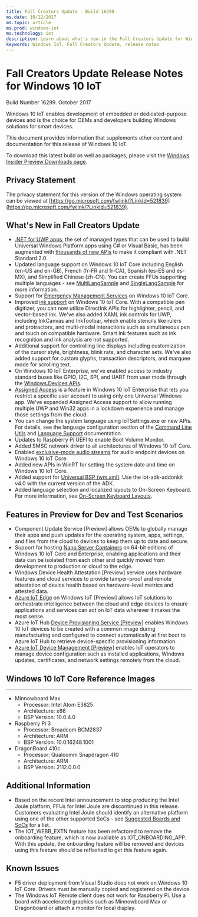 ```yaml
---
title: Fall Creators Update - Build 16299
ms.date: 10/12/2017
ms.topic: article
ms.prod: windows-iot
ms.technology: iot
description: Learn about what's new in the Fall Creators Update for Windows 10 IoT.
keywords: Windows IoT, Fall Creators Update, release notes
---
```


# Fall Creators Update Release Notes for Windows 10 IoT
Build Number 16299. October 2017

Windows 10 IoT enables development of embedded or dedicated-purpose devices and is the choice for OEMs and developers building Windows solutions for smart devices.

This document provides information that supplements other content and documentation for this release of Windows 10 IoT.

To download this latest build as well as packages, please visit the [Windows Insider Preview Downloads page](https://www.microsoft.com/en-us/software-download/windowsiot).

## Privacy Statement

The privacy statement for this version of the Windows operating system can be viewed at [https://go.microsoft.com/fwlink/?LinkId=521839](https://go.microsoft.com/fwlink/?LinkId=521839).

## What's New in Fall Creators Update
* [.NET for UWP apps](/dotnet/api/?f=255&mspperror=-2147217396), the set of managed types that can be used to build Universal Windows Platform apps using C# or Visual Basic, has been augmented with [thousands of new APIs](https://blogs.msdn.microsoft.com/dotnet/2017/08/25/uwp-net-standard-2-0-preview/) to make it compliant with .NET Standard 2.0.
* Updated language support on Windows 10 IoT Core including English (en-US and en-GB), French (fr-FR and fr-CA), Spanish (es-ES and es-MX), and Simplified Chinese (zh-CN). You can create FFUs supporting multiple languages - see [MultiLangSample](https://github.com/ms-iot/iot-adk-addonkit/tree/16299/Source-arm/Products/MultiLangSample) and [SingleLangSample](https://github.com/ms-iot/iot-adk-addonkit/tree/16299/Source-arm/Products/SingleLangSample) for more information.
* Support for [Emergency Management Services](/previous-versions/windows/it-pro/windows-server-2003/cc736319(v=ws.10)) on Windows 10 IoT Core.
* Improved [ink support](/windows/uwp/input-and-devices/pen-and-stylus-interactions) on Windows 10 IoT Core. With a compatible pen digitizer, you can now utilize DirectInk APIs for highlighter, pencil, and vector-based ink. We've also added XAML ink controls for UWP, including InkCanvas and InkToolbar, which enable stencils like rulers and protractors, and multi-modal interactions such as simultaneous pen and touch on compatible hardware. Smart Ink features such as ink recognition and ink analysis are not supported.
* Additional support for controlling line displays including customization of the cursor style, brightness, blink rate, and character sets. We've also added support for custom glyphs, transaction descriptors, and marquee mode for scrolling text.
* On Windows 10 IoT Enterprise, we've enabled access to industry standard buses like GPIO, I2C, SPI, and UART from user mode through the [Windows.Devices APIs](/windows/uwp/devices-sensors/enable-usermode-access).
* [Assigned Access](/windows/configuration/lock-down-windows-10-to-specific-apps) is a feature in Windows 10 IoT Enterprise that lets you restrict a specific user account to using only one Universal Windows app. We've expanded Assigned Access support to allow running multiple UWP and Win32 apps in a lockdown experience and manage those settings from the cloud.
* You can change the system language using IoTSettings.exe or new APIs. For details, see the language configuration section of the [Command Line Utils](/windows/iot-core/develop-your-app/multilang) and [Language Support](/windows/iot-core/develop-your-app/multilang) documentation.
* Updates to Raspberry Pi UEFI to enable Boot Volume Monitor.
* Added SMSC network driver to all architectures of Windows 10 IoT Core.
* Enabled [exclusive-mode audio streams](/windows/win32/coreaudio/exclusive-mode-streams) for audio endpoint devices on Windows 10 IoT Core.
* Added new APIs in WinRT for setting the system date and time on Windows 10 IoT Core.
* Added support for [Universal BSP (wm.xml)](/windows-hardware/manufacture/iot/create-packages). Use the iot-adk-addonkit v4.0 with the current version of the ADK.
* Added language selection and localized layouts to On-Screen Keyboard. For more information, see  [On-Screen Keyboard Layouts](/windows/iot-core/develop-your-app/onscreenkeyboardlayouts).

## Features in Preview for Dev and Test Scenarios
* Component Update Service [Preview] allows OEMs to globally manage their apps and push updates for the operating system, apps, settings, and files from the cloud to devices to keep them up to date and secure.
* Support for hosting [Nano Server Containers](/virtualization/windowscontainers/about/index) on 64-bit editions of Windows 10 IoT Core and Enterprise, enabling applications and their data can be isolated from each other and quickly moved from development to production or cloud to the edge.
* Windows Device Health Attestation [Preview] service uses hardware features and cloud services to provide tamper-proof and remote attestation of device health based on hardware-level metrics and attested data.
* [Azure IoT Edge](https://azure.microsoft.com/campaigns/iot-edge/) on Windows IoT [Preview] allows IoT solutions to orchestrate intelligence between the cloud and edge devices to ensure applications and services can act on IoT data wherever it makes the most sense.
* Azure IoT Hub [Device Provisioning Service [Preview]](https://blogs.windows.com/buildingapps/2017/10/05/windows-10-iot-enables-complete-iot-lifecycle/) enables Windows 10 IoT devices to be created with a common image during manufacturing and configured to connect automatically at first boot to Azure IoT Hub to retrieve device-specific provisioning information.
* [Azure IoT Device Management [Preview]](/windows/iot-core/manage-your-device/AzureIoTDM) enables IoT operators to manage device configuration such as installed applications, Windows updates, certificates, and network settings remotely from the cloud.

## Windows 10 IoT Core Reference Images
___ 
* Minnowboard Max
  * Processor: Intel Atom E3825
  * Architecture: x86
  * BSP Version: 10.0.4.0
* Raspberry Pi 3
  * Processor: Broadcom BCM2837
  * Architecture: ARM
  * BSP Version: 10.0.16248.1001
* DragonBoard 410c
  * Processor: Qualcomm Snapdragon 410
  * Architecture: ARM
  * BSP Version: 2112.0.0.0

## Additional Information
* Based on the recent Intel announcement to stop producing the Intel Joule platform, FFUs for Intel Joule are discontinued in this release. Customers evaluating Intel Joule should identify an alternative platform using one of the other supported SoCs - see [Suggested Boards and SoCs](/windows/iot-core/tutorials/quickstarter/prototypeboards) for a list.
* The IOT_WEBB_EXTN feature has been refactored to remove the onboarding feature, which is now available as IOT_ONBOARDING_APP. With this update, the onboarding feature will be removed and devices using this feature should be reflashed to get this feature again.

## Known Issues
* F5 driver deployment from Visual Studio does not work on Windows 10 IoT Core. Drivers must be manually copied and registered on the device.
* The Windows IoT Remote client does not work for Raspberry Pi. Use a board with accelerated graphics such as Minnowboard Max or Dragonboard or attach a monitor for local display.